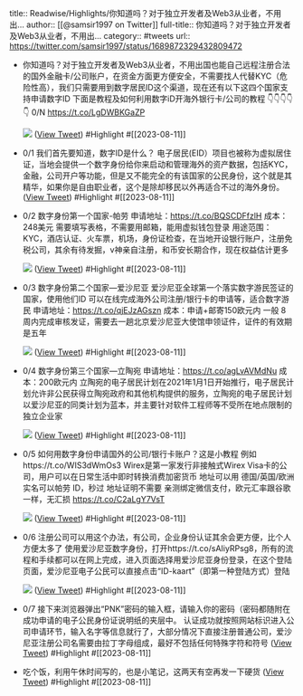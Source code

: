 title:: Readwise/Highlights/你知道吗？对于独立开发者及Web3从业者，不用出...
author:: [[@samsir1997 on Twitter]]
full-title:: 你知道吗？对于独立开发者及Web3从业者，不用出...
category:: #tweets
url:: https://twitter.com/samsir1997/status/1689872329432809472

- 你知道吗？对于独立开发者及Web3从业者，不用出国也能自己远程注册合法的国外金融卡/公司账户，在资金方面更方便安全，不需要找人代替KYC（危险性高），我们只需要用到数字居民ID这个渠道，现在还有以下这四个国家支持申请数字ID
  下面是教程及如何利用数字iD开海外银行卡/公司的教程
  👇👇👇👇👇
  0/N https://t.co/LgDWBKGaZP 
  
  ![](https://pbs.twimg.com/media/F3OZff-bcAA9P-U.png) ([View Tweet](https://twitter.com/samsir1997/status/1689872329432809472)) #Highlight #[[2023-08-11]]
- 0/1
  我们首先要知道，数字ID是什么？
  电子居民(EID）项目也被称为虚拟居住证，当地会提供一个数字身份给你来启动和管理海外的资产数据，包括KYC，金融，公司开户等功能，但是又不能完全的有该国家的公民身份，这个就是其精华，如果你是自由职业者，这个是除却移民以外再适合不过的海外身份。 ([View Tweet](https://twitter.com/samsir1997/status/1689872333429944320)) #Highlight #[[2023-08-11]]
- 0/2
  数字身份第一个国家-帕劳
  申请地址：https://t.co/BQSCDFfzlH
  成本：248美元
  需要填写表格，不需要用邮箱，能用虚拟钱包登录
  用途范围：KYC，酒店认证、火车票，机场，身份证检查，在当地开设银行账户，注册免税公司，其余有待发掘，v神亲自注册，和币安长期合作，现在权益估计更多 
  
  ![](https://pbs.twimg.com/media/F3ObSjhbMAAtvR-.jpg) ([View Tweet](https://twitter.com/samsir1997/status/1689872335921369088)) #Highlight #[[2023-08-11]]
- 0/3
  数字身份第二个国家—爱沙尼亚
  爱沙尼亚全球第一个落实数字游民签证的国家，使用他们ID 可以在线完成海外公司注册/银行卡的申请等，适合数字游民
  申请地址：https://t.co/qjEJzAGszn
  成本：申请+邮寄150欧元内
  一般 8 周内完成审核发证，需要去一趟北京爱沙尼亚大使馆申领证件，证件的有效期是五年 
  
  ![](https://pbs.twimg.com/media/F3Odnp6awAAwH1E.png) ([View Tweet](https://twitter.com/samsir1997/status/1689872338857472000)) #Highlight #[[2023-08-11]]
- 0/4
  数字身份第三个国家—立陶宛
  申请地址：https://t.co/agLvAVMdNu
  成本：200欧元内
  立陶宛的电子居民计划在2021年1月1日开始推行，电子居民计划允许非公民获得立陶宛政府和其他机构提供的服务，立陶宛的电子居民计划以爱沙尼亚的同类计划为蓝本，并主要针对软件工程师等不受所在地点限制的独立企业家 
  
  ![](https://pbs.twimg.com/media/F3Oet_GawAAsGDL.png) ([View Tweet](https://twitter.com/samsir1997/status/1689872341797642240)) #Highlight #[[2023-08-11]]
- 0/5
  如何用数字身份申请国外的公司/银行卡账户？这是小教程
  例如https://t.co/WIS3dWmOs3
  Wirex是第一家发行非接触式Wirex Visa卡的公司，用户可以在日常生活中即时转换消费加密货币
  地址可以用 德国/英国/欧洲
  实名可以帕劳 ID，秒过
  地址证明不需要
  亲测绑定微信支付，欧元汇率跟谷歌一样，无汇损 https://t.co/C2aLgY7VsT 
  
  ![](https://pbs.twimg.com/media/F3OjUTkaEAAvRkP.jpg) ([View Tweet](https://twitter.com/samsir1997/status/1689876130109771776)) #Highlight #[[2023-08-11]]
- 0/6
  注册公司可以用这个办法，有公司，企业身份认证其余会更方便，比个人方便太多了
  使用爱沙尼亚数字身份，打开https://t.co/sAIiyRPsg8，所有的流程和手续都可以在网上完成，进入页面选择用爱沙尼亚身份登录，在这个登陆页面，爱沙尼亚电子公民可以直接点击“ID-kaart”（即第一种登陆方式）登陆 
  
  ![](https://pbs.twimg.com/media/F3OkQqlawAAf4vD.png) ([View Tweet](https://twitter.com/samsir1997/status/1689876132974542848)) #Highlight #[[2023-08-11]]
- 0/7
  接下来浏览器弹出“PNK”密码的输入框，请输入你的密码（密码都随附在成功申请的电子公民身份证说明纸的夹层中。
  认证成功就按照网站标识进入公司申请环节，输入名字等信息就行了，大部分情况下直接注册普通公司，爱沙尼亚注册公司名需要由拉丁字母组成，最好不包括任何特殊字符和符号 ([View Tweet](https://twitter.com/samsir1997/status/1689876136246054912)) #Highlight #[[2023-08-11]]
- 吃个饭，利用午休时间写的，也是小笔记，这两天有空再发一下硬货 ([View Tweet](https://twitter.com/samsir1997/status/1689877369463656448)) #Highlight #[[2023-08-11]]